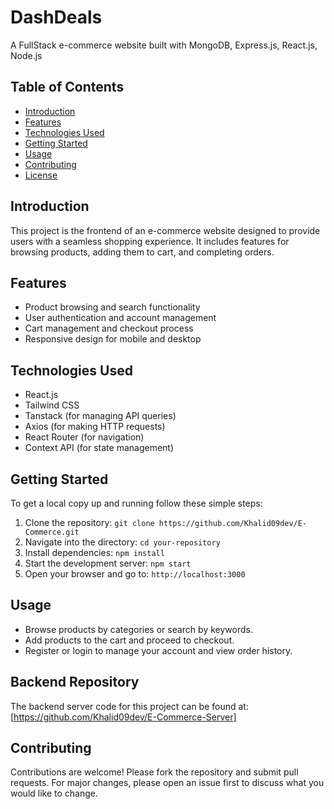 # DashDeals

A FullStack e-commerce website built with MongoDB, Express.js, React.js, Node.js

## Table of Contents

- [Introduction](#introduction)
- [Features](#features)
- [Technologies Used](#technologies-used)
- [Getting Started](#getting-started)
- [Usage](#usage)
- [Contributing](#contributing)
- [License](#license)

## Introduction

This project is the frontend of an e-commerce website designed to provide users with a seamless shopping experience. It includes features for browsing products, adding them to cart, and completing orders.

## Features

- Product browsing and search functionality
- User authentication and account management
- Cart management and checkout process
- Responsive design for mobile and desktop

## Technologies Used

- React.js
- Tailwind CSS
- Tanstack (for managing API queries)
- Axios (for making HTTP requests)
- React Router (for navigation)
- Context API (for state management)

## Getting Started

To get a local copy up and running follow these simple steps:

1. Clone the repository: `git clone https://github.com/Khalid09dev/E-Commerce.git`
2. Navigate into the directory: `cd your-repository`
3. Install dependencies: `npm install`
4. Start the development server: `npm start`
5. Open your browser and go to: `http://localhost:3000`

## Usage

- Browse products by categories or search by keywords.
- Add products to the cart and proceed to checkout.
- Register or login to manage your account and view order history.

## Backend Repository

The backend server code for this project can be found at: [https://github.com/Khalid09dev/E-Commerce-Server]

## Contributing

Contributions are welcome! Please fork the repository and submit pull requests. For major changes, please open an issue first to discuss what you would like to change.

